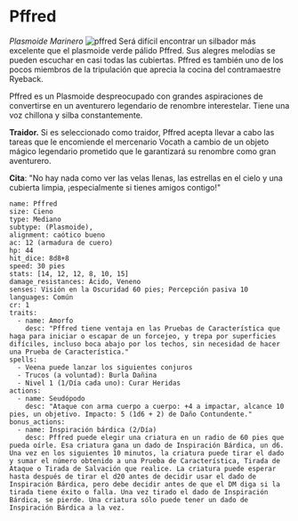 # Pffred
*Plasmoide Marinero*
![pffred](https://media.dndbeyond.com/compendium-images/sja/9h8GiE7HbKsyOg18/02-006.pffred.png)
Será difícil encontrar un silbador más excelente que el plasmoide verde pálido Pffred. Sus alegres melodías se pueden escuchar en casi todas las cubiertas. Pffred es también uno de los pocos miembros de la tripulación que aprecia la cocina del contramaestre Ryeback.

Pffred es un Plasmoide despreocupado con grandes aspiraciones de convertirse en un aventurero legendario de renombre interestelar. Tiene una voz chillona y silba constantemente.

**Traidor.** Si es seleccionado como traidor, Pffred acepta llevar a cabo las tareas que le encomiende el mercenario Vocath a cambio de un objeto mágico legendario prometido que le garantizará su renombre como gran aventurero.

**Cita**: "No hay nada como ver las velas llenas, las estrellas en el cielo y una cubierta limpia, ¡especialmente si tienes amigos contigo!"


```statblock
name: Pffred
size: Cieno
type: Mediano
subtype: (Plasmoide),
alignment: caótico bueno
ac: 12 (armadura de cuero)
hp: 44
hit_dice: 8d8+8
speed: 30 pies
stats: [14, 12, 12, 8, 10, 15]
damage_resistances: Ácido, Veneno
senses: Visión en la Oscuridad 60 pies; Percepción pasiva 10
languages: Común
cr: 1
traits:
  - name: Amorfo
    desc: "Pffred tiene ventaja en las Pruebas de Característica que haga para iniciar o escapar de un forcejeo, y trepa por superficies difíciles, incluso boca abajo por los techos, sin necesidad de hacer una Prueba de Característica."
spells:
  - Veena puede lanzar los siguientes conjuros
  - Trucos (a voluntad): Burla Dañina
  - Nivel 1 (1/Día cada uno): Curar Heridas
actions:
  - name: Seudópodo
    desc: "Ataque con arma cuerpo a cuerpo: +4 a impactar, alcance 10 pies, un objetivo. Impacto: 5 (1d6 + 2) de Daño Contundente."
bonus_actions:
  - name: Inspiración bárdica (2/Día)
    desc: Pffred puede elegir una criatura en un radio de 60 pies que pueda oírle. Esa criatura gana un dado de Inspiración Bárdica, un d6. Una vez en los siguientes 10 minutos, la criatura puede tirar el dado y sumar el número obtenido a una Prueba de Característica, Tirada de Ataque o Tirada de Salvación que realice. La criatura puede esperar hasta después de tirar el d20 antes de decidir usar el dado de Inspiración Bárdica, pero debe decidir antes de que el DM diga si la tirada tiene éxito o falla. Una vez tirado el dado de Inspiración Bárdica, se pierde. Una criatura sólo puede tener un dado de Inspiración Bárdica a la vez.
```
